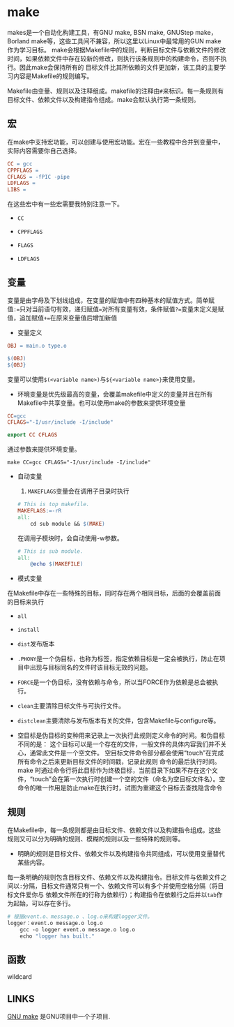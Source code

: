 # make

makes是一个自动化构建工具，有GNU make, BSN make, GNUStep make， Borland make等，这些工具间不兼容，所以这里以Linux中最常用的GUN make作为学习目标。
make会根据Makefile中的规则，判断目标文件与依赖文件的修改时间，如果依赖文件中存在较新的修改，则执行该条规则中的构建命令，否则不执行。因此make会保持所有的
目标文件比其所依赖的文件更加新，该工具的主要学习内容是Makefile的规则编写。

Makefile由变量、规则以及注释组成。makefile的注释由`#`来标识。每一条规则有目标文件、依赖文件以及构建指令组成。make会默认执行第一条规则。


## 宏

在make中支持宏功能，可以创建与使用宏功能。宏在一些教程中合并到变量中，实际内容需要你自己选择。

```Makefile
CC = gcc
CPPFLAGS =
CFLAGS = -fPIC -pipe
LDFLAGS =
LIBS = 
```

在这些宏中有一些宏需要我特别注意一下。

* `CC`

* `CPPFLAGS`

* `FLAGS`

* `LDFLAGS`

## 变量

变量是由字母及下划线组成，在变量的赋值中有四种基本的赋值方式。简单赋值`:=`只对当前语句有效，递归赋值`=`对所有变量有效，条件赋值`?=`变量未定义是赋值，追加赋值`+=`在原来变量值后增加新值

* 变量定义

```makefile
OBJ = main.o type.o

$(OBJ)
${OBJ}
```

变量可以使用`$(<variable name>)`与`${<variable name>}`来使用变量。

* 环境变量是优先级最高的变量，会覆盖makefile中定义的变量并且在所有Makefile中共享变量。也可以使用make的参数来提供环境变量

```Makefile
CC=gcc
CFLAGS="-I/usr/include -I/include"

export CC CFLAGS
```

通过参数来提供环境变量。

```shell
make CC=gcc CFLAGS="-I/usr/include -I/include"
```

* 自动变量

  1. `MAKEFLAGS`变量会在调用子目录时执行
    
    ```Makefile
    # This is top makefile.
    MAKEFLAGS:=-rR
    all: 
        cd sub module && $(MAKE)    
    ````
    
    在调用子模块时，会自动使用-w参数。

    ```Makefile
    # This is sub module.
    all:
        @echo $(MAKEFILE)
    ```

* 模式变量


在Makefile中存在一些特殊的目标，同时存在两个相同目标，后面的会覆盖前面的目标来执行


* `all`

* `install`

* `dist`发布版本

* `.PHONY`是一个伪目标，也称为标签，指定依赖目标是一定会被执行，防止在项目中出现与目标同名的文件时该目标无效的问题。

* `FORCE`是一个伪目标，没有依赖与命令，所以当FORCE作为依赖是总会被执行。

* `clean`主要清除目标文件与可执行文件。

* `distclean`主要清除与发布版本有关的文件，包含Makefile与configure等。

* 空目标是伪目标的变种用来记录上一次执行此规则定义命令的时间。和伪目标不同的是：
这个目标可以是一个存在的文件，一般文件的具体内容我们并不关心，通常此文件是一个空文件。
空目标文件命令部分都会使用“touch”在完成所有命令之后来更新目标文件的时间戳，记录此规则
命令的最后执行时间。 make 时通过命令行将此目标作为终极目标，当前目录下如果不存在这个文
件，“touch”会在第一次执行时创建一个空的文件（命名为空目标文件名）。空命令的唯一作用是防止make在执行时，试图为重建这个目标去查找隐含命令



## 规则

在Makefile中，每一条规则都是由目标文件、依赖文件以及构建指令组成。这些规则又可以分为明确的规则、模糊的规则以及一些特殊的规则等。

* 明确的规则是目标文件、依赖文件以及构建指令共同组成，可以使用变量替代某些内容。

每一条明确的规则包含目标文件、依赖文件以及构建指令。目标文件与依赖文件之间以`:`分隔，目标文件通常只有一个、依赖文件可以有多个并使用空格分隔（将目标文件爱你与
依赖文件所在的行称为依赖行）；构建指令在依赖行之后并以`tab`作为起始，可以存在多行。

```Makefile
# 根据event.o、message.o 、log.o来构建logger文件。
logger：event.o message.o log.o
    gcc -o logger event.o message.o log.o
    echo "logger has built."
```


## 函数

wildcard

## LINKS

[GNU make](https://www.gnu.org/software/make/manual) 是GNU项目中一个子项目.

